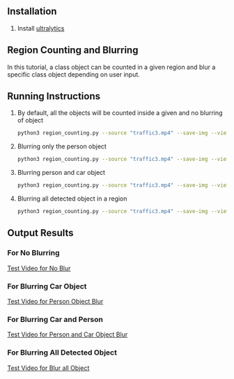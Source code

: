 ## Installation
1. Install [ultralytics](https://docs.ultralytics.com/quickstart/)

## Region Counting and Blurring
In this tutorial, a class object can be counted in a given region and blur a specific class object depending on user input.

## Running Instructions
1. By default, all the objects will be counted inside a given and no blurring of object
   ```bash
   python3 region_counting.py --source "traffic3.mp4" --save-img --view-img --device 0
   ```
2. Blurring only the person object
   ```bash
   python3 region_counting.py --source "traffic3.mp4" --save-img --view-img --device 0 --blur-class person
   ```
3. Blurring person and car object
   ```bash
   python3 region_counting.py --source "traffic3.mp4" --save-img --view-img --device 0 --blur-class person,car
   ```
4. Blurring all detected object in a region
   ```bash
   python3 region_counting.py --source "traffic3.mp4" --save-img --view-img --device 0 --blur-class ALL
   ```
      
## Output Results
### For No Blurring
[Test Video for No Blur](https://drive.google.com/file/d/103iMTAyS43c7WpTJSubGDx-YfqakS2PM/view?usp=sharing)
### For Blurring Car Object
[Test Video for Person Object Blur](https://drive.google.com/file/d/1Np89A1yAXgi4duxPhO5BqpIlxXYlWdac/view?usp=sharing)
### For Blurring Car and Person
[Test Video for Person and Car Object Blur](https://drive.google.com/file/d/1cLnEOZdHCVDd1vEJBmKUJ6F6vgjCJfgU/view?usp=sharing)
### For Blurring All Detected Object
[Test Video for Blur all Object](https://drive.google.com/file/d/1RZTFqVnYbRDxC8FYhR6kOho9tcmigwh7/view?usp=sharing)
